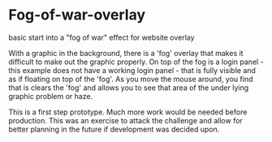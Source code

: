 # Fog-of-war-overlay
basic start into a "fog of war" effect for website overlay


With a graphic in the background, there is a 'fog' overlay that makes it difficult to make out the graphic properly. 
On top of the fog is a login panel - this example does not have a working login panel - that is fully visible and
as if floating on top of the 'fog'.
As you move the mouse around, you find that is clears the 'fog' and allows you to see that area of the under lying 
graphic problem or haze.

This is a first step prototype. Much more work would be needed before production. This was an exercise to attack 
the challenge and allow for better planning in the future if development was decided upon.

